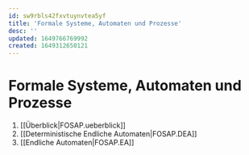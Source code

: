 ```yaml
---
id: sw9rbls42fxvtuynvtea5yf
title: 'Formale Systeme, Automaten und Prozesse'
desc: ''
updated: 1649766769992
created: 1649312650121
---
```


# Formale Systeme, Automaten und Prozesse
1. [[Überblick|FOSAP.ueberblick]]
2. [[Deterministische Endliche Automaten|FOSAP.DEA]]
3. [[Endliche Automaten|FOSAP.EA]]